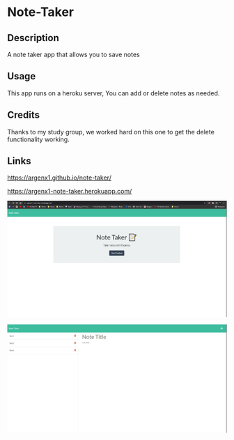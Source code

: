 # Note-Taker

## Description

A note taker app that allows you to save notes

## Usage

This app runs on a heroku server, You can add or delete notes as needed.

## Credits

Thanks to my study group, we worked hard on this one to get the delete functionality working.

## Links

https://argenx1.github.io/note-taker/

https://argenx1-note-taker.herokuapp.com/

![screenshot](./screenshot.jpg)

![screenshot](./screenshot2.jpg)
